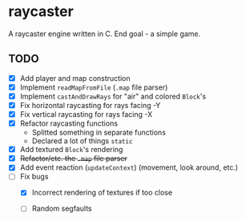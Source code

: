 # raycaster

A raycaster engine written in C. End goal - a simple game.

## TODO
- [x] Add player and map construction
- [x] Implement `readMapFromFile` (`.map` file parser)
- [x] Implement `castAndDrawRays` for "air" and colored `Block`'s
- [x] Fix horizontal raycasting for rays facing -Y
- [x] Fix vertical raycasting for rays facing -X
- [x] Refactor raycasting functions
    - Splitted something in separate functions
    - Declared a lot of things `static`
- [x] Add textured `Block`'s rendering
- [x] ~~Refactor/etc. the `.map` file parser~~
- [x] Add event reaction (`updateContext`) (movement, look around, etc.)
- [ ] Fix bugs
    - [x] Incorrect rendering of textures if too close
    - [ ] Random segfaults

